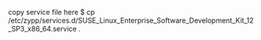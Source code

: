 copy service file here
$ cp /etc/zypp/services.d/SUSE_Linux_Enterprise_Software_Development_Kit_12_SP3_x86_64.service .
